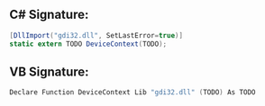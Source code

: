 
## C# Signature:
```cs
[DllImport("gdi32.dll", SetLastError=true)]
static extern TODO DeviceContext(TODO);
```

## VB Signature:
```cs
Declare Function DeviceContext Lib "gdi32.dll" (TODO) As TODO
```
